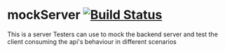 # mockServer [![Build Status](https://travis-ci.com/samtholiya/mockServer.svg?branch=master)](https://travis-ci.com/samtholiya/mockServer)
This is a server Testers can use to mock the backend server and test the client consuming the api's behaviour in different scenarios
